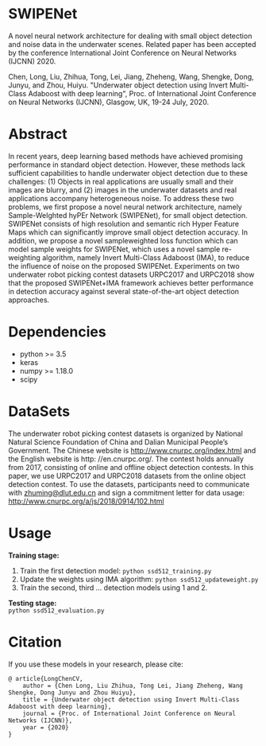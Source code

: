 # SWIPENet
A novel neural network architecture for dealing with small object detection and noise data in the underwater scenes. Related paper has been accepted by the conference International Joint Conference on Neural Networks (IJCNN) 2020.

Chen, Long, Liu, Zhihua, Tong, Lei, Jiang, Zheheng, Wang, Shengke, Dong, Junyu, and Zhou, Huiyu. "Underwater object detection using Invert Multi-Class Adaboost with deep learning", Proc. of International Joint Conference on Neural Networks (IJCNN), Glasgow, UK, 19-24 July, 2020.
# Abstract
In recent years, deep learning based methods have achieved promising performance in standard object detection. However, these methods lack sufficient capabilities to handle underwater object detection due to these challenges: (1) Objects in real applications are usually small and their images are blurry, and (2) images in the underwater datasets and real applications accompany heterogeneous noise. To address these two problems, we first propose a novel neural network architecture, namely Sample-WeIghted hyPEr Network (SWIPENet), for small object detection. SWIPENet consists of high resolution and semantic rich Hyper Feature Maps which can significantly improve small object detection accuracy. In addition, we propose a novel sampleweighted loss function which can model sample weights for SWIPENet, which uses a novel sample re-weighting algorithm, namely Invert Multi-Class Adaboost (IMA), to reduce the influence of noise on the proposed SWIPENet. Experiments on two underwater robot picking contest datasets URPC2017 and URPC2018 show that the proposed SWIPENet+IMA framework achieves better performance in detection accuracy against several state-of-the-art object detection approaches.

# Dependencies
* python >= 3.5
* keras
* numpy >= 1.18.0
* scipy
# DataSets
The underwater robot picking contest datasets is organized by National Natural Science Foundation of China and Dalian
Municipal People’s Government. The Chinese website is http://www.cnurpc.org/index.html and the English website is http:
//en.cnurpc.org/. The contest holds annually from 2017, consisting of online and offline object detection contests. In this
paper, we use URPC2017 and URPC2018 datasets from the online object detection contest. To use the datasets, participants need to communicate with zhuming@dlut.edu.cn and sign a commitment letter for data usage: http://www.cnurpc.org/a/js/2018/0914/102.html
# Usage
**Training stage:**
1. Train the first detection model:
```python ssd512_training.py```
2. Update the weights using IMA algorithm:
```python ssd512_updateweight.py```
3. Train the second, third ... detection models using 1 and 2.

**Testing stage:**  
```python ssd512_evaluation.py```

# Citation
If you use these models in your research, please cite:
```
@ article{LongChenCV,  
	author = {Chen Long, Liu Zhihua, Tong Lei, Jiang Zheheng, Wang Shengke, Dong Junyu and Zhou Huiyu},  
	title = {Underwater object detection using Invert Multi-Class Adaboost with deep learning},  
	journal = {Proc. of International Joint Conference on Neural Networks (IJCNN)},  
	year = {2020}  
} 

```

